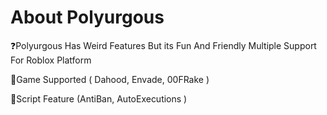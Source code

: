 # About Polyurgous
❓Polyurgous Has Weird Features But its Fun And Friendly Multiple Support For Roblox Platform 


🚀Game Supported ( Dahood, Envade, 00FRake )

📝Script Feature (AntiBan,  AutoExecutions )
